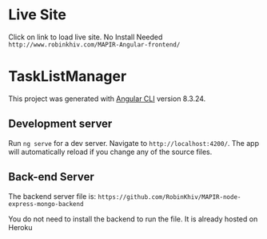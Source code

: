 # Live Site
Click on link to load live site. No Install Needed `http://www.robinkhiv.com/MAPIR-Angular-frontend/`

# TaskListManager

This project was generated with [Angular CLI](https://github.com/angular/angular-cli) version 8.3.24.

## Development server

Run `ng serve` for a dev server. Navigate to `http://localhost:4200/`. The app will automatically reload if you change any of the source files.


## Back-end Server

The backend server file is: `https://github.com/RobinKhiv/MAPIR-node-express-mongo-backend`

You do not need to install the backend to run the file. It is already hosted on Heroku




